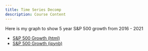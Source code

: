 ```yaml
---
title: Time Series Decomp
description: Course Content
---
```


Here is my graph to show 5 year S&P 500 growth from 2016 - 2021
- [S&P 500 Growth (html)](S&P_500_Growth.HTML)
- [S&P 500 Growth (ipynb)](S&P_500_Growth.ipynb)
